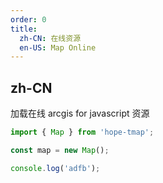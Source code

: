 ```yaml
---
order: 0
title:
  zh-CN: 在线资源
  en-US: Map Online
---
```


## zh-CN

加载在线 arcgis for javascript 资源

```jsx
import { Map } from 'hope-tmap';

const map = new Map();

console.log('adfb');
```
